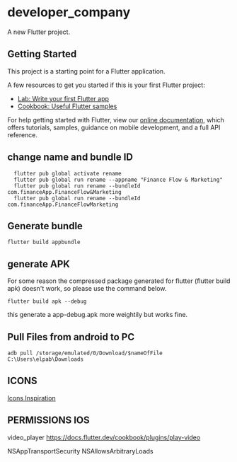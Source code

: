 # developer_company

A new Flutter project.

## Getting Started

This project is a starting point for a Flutter application.

A few resources to get you started if this is your first Flutter project:

- [Lab: Write your first Flutter app](https://flutter.dev/docs/get-started/codelab)
- [Cookbook: Useful Flutter samples](https://flutter.dev/docs/cookbook)

For help getting started with Flutter, view our
[online documentation](https://flutter.dev/docs), which offers tutorials,
samples, guidance on mobile development, and a full API reference.


## change name and bundle ID
```
  flutter pub global activate rename
  flutter pub global run rename --appname "Finance Flow & Marketing"
  flutter pub global run rename --bundleId com.financeApp.FinanceFlow&Marketing
  flutter pub global run rename --bundleId com.financeApp.FinanceFlowMarketing
```

## Generate bundle
```
flutter build appbundle
```

## generate APK

For some reason the compressed package generated for flutter (flutter build apk) doesn't work, so please use the command below.
```
flutter build apk --debug
```
this generate a app-debug.apk more weightily but works fine.




## Pull Files from android to PC

```
adb pull /storage/emulated/0/Download/$nameOfFile C:\Users\elpab\Downloads
```


## ICONS
[Icons Inspiration](https://icons8.com/icon/set/no-image/cotton)


## PERMISSIONS IOS 

video_player
https://docs.flutter.dev/cookbook/plugins/play-video

<key>NSAppTransportSecurity</key>
<dict>
  <key>NSAllowsArbitraryLoads</key>
  <true/>
</dict>

